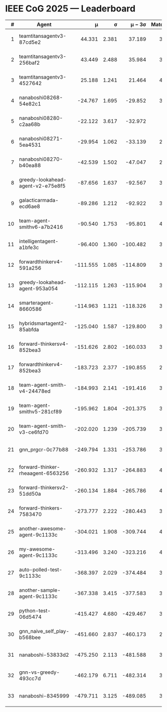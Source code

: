 # IEEE CoG 2025 — Leaderboard

| # | Agent | μ | σ | μ − 3σ | Matches | Updated |
|---:|---|---:|---:|---:|---:|---|
| 1 | teamtitansagentv3-87cd5e2 | 44.331 | 2.381 | 37.189 | 3720 | 2025-08-28 05:14 |
| 2 | teamtitansagentv3-256baf2 | 43.449 | 2.488 | 35.984 | 3954 | 2025-08-28 05:14 |
| 3 | teamtitansagentv3-4527642 | 25.188 | 1.241 | 21.464 | 4014 | 2025-08-28 05:14 |
| 4 | nanaboshi08268-54e82c1 | -24.767 | 1.695 | -29.852 | 3698 | 2025-08-28 05:14 |
| 5 | nanaboshi08280-c2aa68b | -22.122 | 3.617 | -32.972 | 400 | 2025-08-28 05:14 |
| 6 | nanaboshi08271-5ea4531 | -29.954 | 1.062 | -33.139 | 2180 | 2025-08-28 05:14 |
| 7 | nanaboshi08270-b40ea88 | -42.539 | 1.502 | -47.047 | 2638 | 2025-08-28 05:14 |
| 8 | greedy-lookahead-agent-v2-e75e8f5 | -87.656 | 1.637 | -92.567 | 3034 | 2025-08-28 05:14 |
| 9 | galacticarmada-ecd6ae8 | -89.286 | 1.212 | -92.922 | 3400 | 2025-08-28 05:14 |
| 10 | team-agent-smithv6-a7b2416 | -90.540 | 1.753 | -95.801 | 4000 | 2025-08-28 05:14 |
| 11 | intelligentagent-a1bfe3c | -96.400 | 1.360 | -100.482 | 3633 | 2025-08-28 05:14 |
| 12 | forwardthinkerv4-591a256 | -111.555 | 1.085 | -114.809 | 3142 | 2025-08-28 05:14 |
| 13 | greedy-lookahead-agent-953a054 | -112.115 | 1.263 | -115.904 | 3634 | 2025-08-28 05:14 |
| 14 | smarteragent-8660586 | -114.963 | 1.121 | -118.326 | 3203 | 2025-08-28 05:14 |
| 15 | hybridsmartagent2-85abfda | -125.040 | 1.587 | -129.800 | 3089 | 2025-08-28 05:14 |
| 16 | forward-thinkersv4-852bea3 | -151.626 | 2.802 | -160.033 | 3130 | 2025-08-28 05:14 |
| 17 | forwardthinkerv4-852bea3 | -183.723 | 2.377 | -190.855 | 2849 | 2025-08-28 05:14 |
| 18 | team-agent-smith-v4-24478ed | -184.993 | 2.141 | -191.416 | 3734 | 2025-08-28 05:14 |
| 19 | team-agent-smithv5-281cf89 | -195.962 | 1.804 | -201.375 | 3940 | 2025-08-28 05:14 |
| 20 | team-agent-smith-v3-ce6fd70 | -202.020 | 1.239 | -205.739 | 3954 | 2025-08-28 05:14 |
| 21 | gnn_prgcr-0c77b88 | -249.794 | 1.331 | -253.786 | 3200 | 2025-08-28 05:14 |
| 22 | forward-thinker-rheaagent-6563256 | -260.932 | 1.317 | -264.883 | 4202 | 2025-08-28 05:14 |
| 23 | forward-thinkersv2-51dd50a | -260.134 | 1.884 | -265.786 | 4202 | 2025-08-28 05:14 |
| 24 | forward-thinkers-7583470 | -273.777 | 2.222 | -280.443 | 3840 | 2025-08-28 05:14 |
| 25 | another-awesome-agent-9c1133c | -304.021 | 1.908 | -309.744 | 4360 | 2025-08-28 05:14 |
| 26 | my-awesome-agent-9c1133c | -313.496 | 3.240 | -323.216 | 4580 | 2025-08-28 05:14 |
| 27 | auto-polled-test-9c1133c | -368.397 | 2.029 | -374.484 | 3380 | 2025-08-28 05:14 |
| 28 | another-sample-agent-9c1133c | -367.338 | 3.415 | -377.583 | 3900 | 2025-08-28 05:14 |
| 29 | python-test-06d5474 | -415.427 | 4.680 | -429.467 | 3330 | 2025-08-28 05:14 |
| 30 | gnn_naive_self_play-b568bee | -451.660 | 2.837 | -460.173 | 2760 | 2025-08-28 05:14 |
| 31 | nanaboshi-53833d2 | -475.250 | 2.113 | -481.588 | 3320 | 2025-08-28 05:14 |
| 32 | gnn-vs-greedy-493cc7d | -462.179 | 6.711 | -482.314 | 3600 | 2025-08-28 05:14 |
| 33 | nanaboshi-8345999 | -479.711 | 3.125 | -489.085 | 3470 | 2025-08-28 05:14 |
